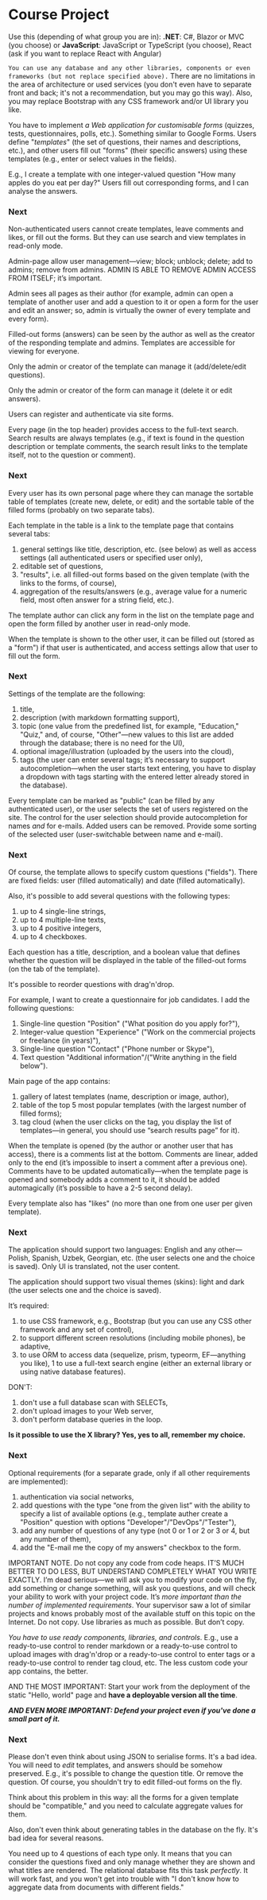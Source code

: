# Course Project

Use this (depending of what group you are in):
**.NET**: C#, Blazor or MVC (you choose)
or
**JavaScript**: JavaScript or TypeScript (you choose), React (ask if you want to replace React with Angular)

`You can use any database and any other libraries, components or even frameworks (but not replace specified above).`
There are no limitations in the area of architecture or used services (you don't even have to separate front and back; it's not a recommendation, but you may go this way). Also, you may replace Bootstrap with any CSS framework and/or UI library you like.

You have to implement _a Web application for customisable forms_ (quizzes, tests, questionnaires, polls, etc.). Something similar to Google Forms. Users define "_templates_" (the set of questions, their names and descriptions, etc.), and other users fill out "forms" (their specific answers) using these templates (e.g., enter or select values in the fields).

E.g., I create a template with one integer-valued question "How many apples do you eat per day?" Users fill out corresponding forms, and I can analyse the answers.

### Next

Non-authenticated users cannot create templates, leave comments and likes, or fill out the forms. But they can use search and view templates in read-only mode.

Admin-page allow user management—view; block; unblock; delete; add to admins; remove from admins. ADMIN IS ABLE TO REMOVE ADMIN ACCESS FROM ITSELF; it’s important.

Admin sees all pages as their author (for example, admin can open a template of another user and add a question to it or open a form for the user and edit an answer; so, admin is virtually the owner of every template and every form).

Filled-out forms (answers) can be seen by the author as well as the creator of the responding template and admins. Templates are accessible for viewing for everyone.

Only the admin or creator of the template can manage it (add/delete/edit questions).

Only the admin or creator of the form can manage it (delete it or edit answers).

Users can register and authenticate via site forms.

Every page (in the top header) provides access to the full-text search. Search results are always templates (e.g., if text is found in the question description or template comments, the search result links to the template itself, not to the question or comment).

### Next

Every user has its own personal page where they can manage the sortable table of templates (create new, delete, or edit) and the sortable table of the filled forms (probably on two separate tabs).

Each template in the table is a link to the template page that contains several tabs:

1. general settings like title, description, etc. (see below) as well as access settings (all authenticated users or specified user only),
1. editable set of questions,
1. "results", i.e. all filled-out forms based on the given template (with the links to the forms, of course),
1. aggregation of the results/answers (e.g., average value for a numeric field, most often answer for a string field, etc.).

The template author can click any form in the list on the template page and open the form filled by another user in read-only mode.

When the template is shown to the other user, it can be filled out (stored as a "form") if that user is authenticated, and access settings allow that user to fill out the form.

### Next

Settings of the template are the following:

1. title,
1. description (with markdown formatting support),
1. topic (one value from the predefined list, for example, "Education," "Quiz," and, of course, "Other"—new values to this list are added through the database; there is no need for the UI),
1. optional image/illustration (uploaded by the users into the cloud),
1. tags (the user can enter several tags; it’s necessary to support autocompletion—when the user starts text entering, you have to display a dropdown with tags starting with the entered letter already stored in the database).

Every template can be marked as "public" (can be filled by any authenticated user), or the user selects the set of users registered on the site. The control for the user selection should provide autocompletion for names _and_ for e-mails. Added users can be removed. Provide some sorting of the selected user (user-switchable between name and e-mail).

### Next

Of course, the template allows to specify custom questions ("fields"). There are fixed fields: user (filled automatically) and date (filled automatically).

Also, it's possible to add several questions with the following types:

1. up to 4 single-line strings,
1. up to 4 multiple-line texts,
1. up to 4 positive integers,
1. up to 4 checkboxes.

Each question has a title, description, and a boolean value that defines whether the question will be displayed in the table of the filled-out forms (on the tab of the template).

It's possible to reorder questions with drag'n'drop.

For example, I want to create a questionnaire for job candidates. I add the following questions:

1. Single-line question "Position" ("What position do you apply for?"),
1. Integer-value question "Experience" ("Work on the commercial projects or freelance (in years)"),
1. Single-line question "Contact" ("Phone number or Skype"),
1. Text question "Additional information"/("Write anything in the field below").

Main page of the app contains:

1. gallery of latest templates (name, description or image, author),
1. table of the top 5 most popular templates (with the largest number of filled forms);
1. tag cloud (when the user clicks on the tag, you display the list of templates—in general, you should use “search results page” for it).

When the template is opened (by the author or another user that has access), there is a comments list at the bottom. Comments are linear, added only to the end (it’s impossible to insert a comment after a previous one). Comments have to be updated automatically—when the template page is opened and somebody adds a comment to it, it should be added automagically (it’s possible to have a 2-5 second delay).

Every template also has "likes" (no more than one from one user per given template).

### Next

The application should support two languages: English and any other—Polish, Spanish, Uzbek, Georgian, etc. (the user selects one and the choice is saved). Only UI is translated, not the user content.

The application should support two visual themes (skins): light and dark (the user selects one and the choice is saved).

It’s required:

1. to use CSS framework, e.g., Bootstrap (but you can use any CSS other framework and any set of control),
1. to support different screen resolutions (including mobile phones), be adaptive,
1. to use ORM to access data (sequelize, prism, typeorm, EF—anything you like),
   1 to use a full-text search engine (either an external library or using native database features).

DON'T:

1. don't use a full database scan with SELECTs,
1. don't upload images to your Web server,
1. don't perform database queries in the loop.

**Is it possible to use the X library? Yes, yes to all, remember my choice.**

### Next

Optional requirements (for a separate grade, only if all other requirements are implemented):

1. authentication via social networks,
1. add questions with the type “one from the given list” with the ability to specify a list of available options (e.g., template auther create a "Position" question with options "Developer"/"DevOps"/"Tester"),
1. add any number of questions of any type (not 0 or 1 or 2 or 3 or 4, but any number of them),
1. add the "E-mail me the copy of my answers" checkbox to the form.

IMPORTANT NOTE. Do not copy any code from code heaps. IT’S MUCH BETTER TO DO LESS, BUT UNDERSTAND COMPLETELY WHAT YOU WRITE EXACTLY. I’m dead serious—we will ask you to modify your code on the fly, add something or change something, will ask you questions, and will check your ability to work with your project code. It’s _more important than the number of implemented requirements_. Your supervisor saw a lot of similar projects and knows probably most of the available stuff on this topic on the Internet. Do not copy. Use libraries as much as possible. But don’t copy.

_You have to use ready components, libraries, and controls_. E.g., use a ready-to-use control to render markdown or a ready-to-use control to upload images with drag'n'drop or a ready-to-use control to enter tags or a ready-to-use control to render tag cloud, etc. The less custom code your app contains, the better.

AND THE MOST IMPORTANT: Start your work from the deployment of the static "Hello, world" page and **have a deployable version all the time**.

**_AND EVEN MORE IMPORTANT: Defend your project even if you've done a small part of it._**

### Next

Please don't even think about using JSON to serialise forms. It's a bad idea. You will need to _edit_ templates, and answers should be somehow preserved. E.g., it's possible to change the question title. Or remove the question. Of course, you shouldn't try to edit filled-out forms on the fly.

Think about this problem in this way: all the forms for a given template should be "compatible," and you need to calculate aggregate values for them.

Also, don't even think about generating tables in the database on the fly. It's bad idea for several reasons.

You need up to 4 questions of each type only. It means that you can consider the questions fixed and only manage whether they are shown and what titles are rendered. The relational database fits this task _perfectly_. It will work fast, and you won't get into trouble with "I don't know how to aggregate data from documents with different fields."
